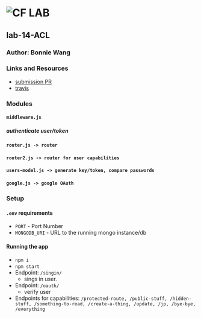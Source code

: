 # ![CF](http://i.imgur.com/7v5ASc8.png) LAB

## lab-14-ACL

### Author: Bonnie Wang

### Links and Resources

- [submission PR](http://xyz.com)
- [travis](http://xyz.com)

### Modules

#### `middleware.js`

##### authenticate user/token

#### `router.js -> router`

#### `router2.js -> router for user capabilities`

#### `users-model.js -> generate key/token, compare passwords`

#### `google.js -> google OAuth`

### Setup

#### `.env` requirements

- `PORT` - Port Number
- `MONGODB_URI` - URL to the running mongo instance/db

#### Running the app

- `npm i`
- `npm start`
- Endpoint: `/singin/`
  - sings in user.
- Endpoint: `/oauth/`
  - verify user
- Endpoints for capabilities: `/protected-route, /public-stuff, /hidden-stuff, /something-to-read, /create-a-thing, /update, /jp, /bye-bye, /everything`
